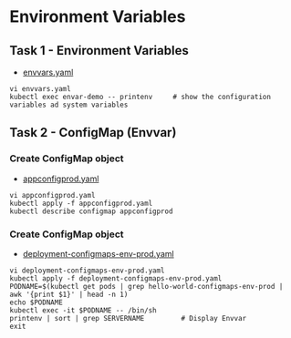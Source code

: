 # Environment Variables

## Task 1 - Environment Variables

- [envvars.yaml](https://github.com/YeffaDev/learn-kubernetes-brownbag/blob/master/lab/yaml/09/envvars.yaml)

```
vi envvars.yaml
kubectl exec envar-demo -- printenv     # show the configuration variables ad system variables
```


## Task 2 - ConfigMap (Envvar)

### Create ConfigMap object

- [appconfigprod.yaml](https://github.com/YeffaDev/learn-kubernetes-brownbag/blob/master/lab/yaml/09/appconfigprod.yaml)

```
vi appconfigprod.yaml
kubectl apply -f appconfigprod.yaml
kubectl describe configmap appconfigprod
```

### Create ConfigMap object

- [deployment-configmaps-env-prod.yaml](https://github.com/YeffaDev/learn-kubernetes-brownbag/blob/master/lab/yaml/09/deployment-configmaps-env-prod.yaml)

```
vi deployment-configmaps-env-prod.yaml
kubectl apply -f deployment-configmaps-env-prod.yaml
PODNAME=$(kubectl get pods | grep hello-world-configmaps-env-prod | awk '{print $1}' | head -n 1)
echo $PODNAME
kubectl exec -it $PODNAME -- /bin/sh 
printenv | sort | grep SERVERNAME         # Display Envvar
exit
```
